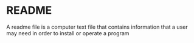 # README #
A readme file is a computer text file that contains information that a user may need in order to install or operate a program

